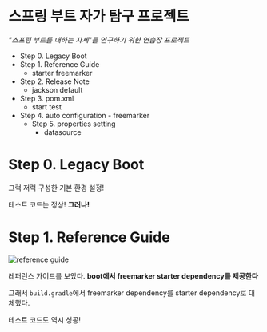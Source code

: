 # 스프링 부트 자가 탐구 프로젝트

*"스프링 부트를 대하는 자세"를 연구하기 위한 연습장 프로젝트*

- Step 0. Legacy Boot
- Step 1. Reference Guide
    - starter freemarker
- Step 2. Release Note
    - jackson default
- Step 3. pom.xml
    - start test
- Step 4. auto configuration
      - freemarker
  - Step 5. properties setting
      - datasource
    
# Step 0. Legacy Boot

그럭 저럭 구성한 기본 환경 설정!

테스트 코드는 정상! **그러나!**

# Step 1. Reference Guide

![reference guide](https://github.com/kingbbode/backandfront/blob/master/img/reference.png)

레퍼런스 가이드를 보았다. **boot에서 freemarker starter dependency를 제공한다**

그래서 `build.gradle`에서 freemarker dependency를 starter dependency로 대체했다.

테스트 코드도 역시 성공!